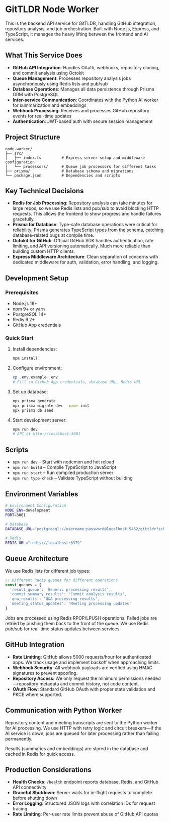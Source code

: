 # GitTLDR Node Worker

This is the backend API service for GitTLDR, handling GitHub integration, repository analysis, and job orchestration. Built with Node.js, Express, and TypeScript, it manages the heavy lifting between the frontend and AI services.

## What This Service Does

- **GitHub API Integration**: Handles OAuth, webhooks, repository cloning, and commit analysis using Octokit
- **Queue Management**: Processes repository analysis jobs asynchronously using Redis lists and pub/sub
- **Database Operations**: Manages all data persistence through Prisma ORM with PostgreSQL
- **Inter-service Communication**: Coordinates with the Python AI worker for summarization and embeddings
- **Webhook Processing**: Receives and processes GitHub repository events for real-time updates
- **Authentication**: JWT-based auth with secure session management

## Project Structure

```
node-worker/
├── src/
│   ├── index.ts         # Express server setup and middleware configuration
│   └── processors/      # Queue job processors for different tasks
├── prisma/              # Database schema and migrations
└── package.json         # Dependencies and scripts
```

## Key Technical Decisions

- **Redis for Job Processing**: Repository analysis can take minutes for large repos, so we use Redis lists and pub/sub to avoid blocking HTTP requests. This allows the frontend to show progress and handle failures gracefully.
- **Prisma for Database**: Type-safe database operations were critical for reliability. Prisma generates TypeScript types from the schema, catching database-related bugs at compile time.
- **Octokit for GitHub**: Official GitHub SDK handles authentication, rate limiting, and API versioning automatically. Much more reliable than building custom HTTP clients.
- **Express Middleware Architecture**: Clean separation of concerns with dedicated middleware for auth, validation, error handling, and logging.

## Development Setup

### Prerequisites
- Node.js 18+
- npm 9+ or yarn
- PostgreSQL 14+
- Redis 6.2+
- GitHub App credentials

### Quick Start

1. Install dependencies:
   ```bash
   npm install
   ```

2. Configure environment:
   ```bash
   cp .env.example .env
   # Fill in GitHub App credentials, database URL, Redis URL
   ```

3. Set up database:
   ```bash
   npx prisma generate
   npx prisma migrate dev --name init
   npx prisma db seed
   ```

4. Start development server:
   ```bash
   npm run dev
   # API at http://localhost:3001
   ```

## Scripts

- `npm run dev` – Start with nodemon and hot reload
- `npm run build` – Compile TypeScript to JavaScript
- `npm run start` – Run compiled production server
- `npm run type-check` – Validate TypeScript without building

## Environment Variables

```bash
# Environment Configuration  
NODE_ENV=development  
PORT=3001  
  
# Database  
DATABASE_URL="postgresql://username:password@localhost:5432/gittldr?schema=public"

# Redis  
REDIS_URL="redis://localhost:6379" 
```

## Queue Architecture

We use Redis lists for different job types:

```typescript
// Different Redis queues for different operations
const queues = {
  'result_queue': 'Generic processing results',
  'commit_summary_results': 'Commit analysis results',
  'qna_results': 'Q&A processing results',
  'meeting_status_updates': 'Meeting processing updates'
}
```

Jobs are processed using Redis RPOP/LPUSH operations. Failed jobs are retried by pushing them back to the front of the queue. We use Redis pub/sub for real-time status updates between services.

## GitHub Integration

- **Rate Limiting**: GitHub allows 5000 requests/hour for authenticated apps. We track usage and implement backoff when approaching limits.
- **Webhook Security**: All webhook payloads are verified using HMAC signatures to prevent spoofing.
- **Repository Access**: We only request the minimum permissions needed—repository metadata and commit history, not code content.
- **OAuth Flow**: Standard GitHub OAuth with proper state validation and PKCE where supported.

## Communication with Python Worker

Repository content and meeting transcripts are sent to the Python worker for AI processing. We use HTTP with retry logic and circuit breakers—if the AI service is down, jobs are queued for later processing rather than failing permanently.

Results (summaries and embeddings) are stored in the database and cached in Redis for quick access.

## Production Considerations

- **Health Checks**: `/health` endpoint reports database, Redis, and GitHub API connectivity
- **Graceful Shutdown**: Server waits for in-flight requests to complete before shutting down
- **Error Logging**: Structured JSON logs with correlation IDs for request tracing
- **Rate Limiting**: Per-user rate limits prevent abuse of GitHub API quotas
